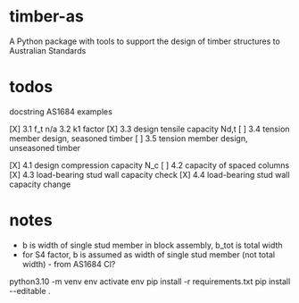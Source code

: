# timber-as
 A Python package with tools to support the design of timber structures to Australian Standards


# todos
docstring AS1684
examples

[X] 3.1 f_t
n/a 3.2 k1 factor
[X] 3.3 design tensile capacity Nd,t
[ ] 3.4 tension member design, seasoned timber
[ ] 3.5 tension member design, unseasoned timber

[X] 4.1 design compression capacity N_c
[ ] 4.2 capacity of spaced columns
[X] 4.3 load-bearing stud wall capacity check
[X] 4.4 load-bearing stud wall capacity change

# notes
- b is width of single stud member in block assembly, b_tot is total width
- for S4 factor, b is assumed as width of single stud member (not total width) - from AS1684 Cl?



 python3.10 -m venv env
 activate env
 pip install -r requirements.txt
 pip install --editable . 

